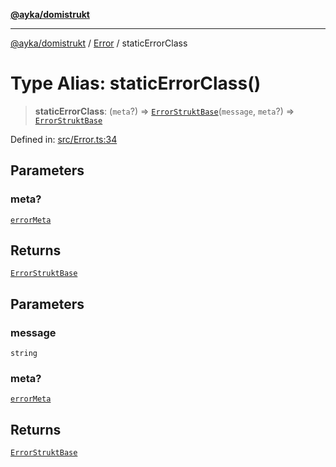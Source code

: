 [**@ayka/domistrukt**](../../../README.md)

***

[@ayka/domistrukt](../../../globals.md) / [Error](../README.md) / staticErrorClass

# Type Alias: staticErrorClass()

> **staticErrorClass**: (`meta`?) => [`ErrorStruktBase`](../classes/ErrorStruktBase.md)(`message`, `meta`?) => [`ErrorStruktBase`](../classes/ErrorStruktBase.md)

Defined in: [src/Error.ts:34](https://github.com/AndreyMork/domistrukt/blob/8b5cf3c2b6165986c4aa42ad9bdd7f6c43c22c84/src/Error.ts#L34)

## Parameters

### meta?

[`errorMeta`](errorMeta.md)

## Returns

[`ErrorStruktBase`](../classes/ErrorStruktBase.md)

## Parameters

### message

`string`

### meta?

[`errorMeta`](errorMeta.md)

## Returns

[`ErrorStruktBase`](../classes/ErrorStruktBase.md)
